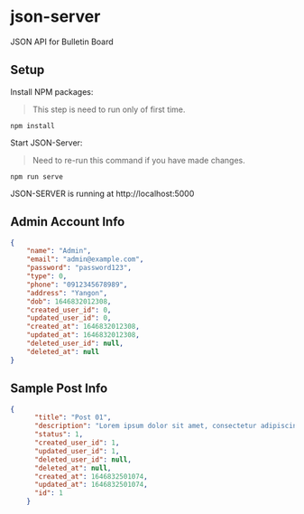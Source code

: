 # json-server
JSON API for Bulletin Board

## Setup

Install NPM packages:

> This step is need to run only of first time.
```
npm install
```

Start JSON-Server:

> Need to re-run this command if you have made changes.
```
npm run serve
```

JSON-SERVER is running at http://localhost:5000

## Admin Account Info

```json
{
    "name": "Admin",
    "email": "admin@example.com",
    "password": "password123",
    "type": 0,
    "phone": "0912345678989",
    "address": "Yangon",
    "dob": 1646832012308,
    "created_user_id": 0,
    "updated_user_id": 0,
    "created_at": 1646832012308,
    "updated_at": 1646832012308,
    "deleted_user_id": null,
    "deleted_at": null
}
```

## Sample Post Info

```json
{
      "title": "Post 01",
      "description": "Lorem ipsum dolor sit amet, consectetur adipiscing elit, sed do eiusmod tempor incididunt ut labore et dolore magna aliqua. Ut enim ad minim veniam, quis nostrud exercitation ullamco laboris nisi ut aliquip ex ea commodo consequat. Duis aute irure dolor in reprehenderit in voluptate velit esse cillum dolore eu fugiat nulla pariatur. Excepteur sint occaecat cupidatat non proident, sunt in culpa qui officia deserunt mollit anim id est laborum.",
      "status": 1,
      "created_user_id": 1,
      "updated_user_id": 1,
      "deleted_user_id": null,
      "deleted_at": null,
      "created_at": 1646832501074,
      "updated_at": 1646832501074,
      "id": 1
    }
```
